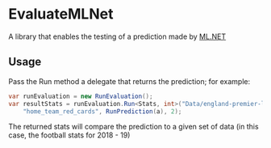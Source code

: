# EvaluateMLNet

A library that enables the testing of a prediction made by <a href="https://dotnet.microsoft.com/apps/machinelearning-ai/ml-dotnet">ML.NET</a>

## Usage

Pass the Run method a delegate that returns the prediction; for example:

```csharp
var runEvaluation = new RunEvaluation();
var resultStats = runEvaluation.Run<Stats, int>("Data/england-premier-league-matches-2018-to-2019-stats.csv",
    "home_team_red_cards", RunPrediction(a), 2);
```

The returned stats will compare the prediction to a given set of data (in this case, the football stats for 2018 - 19)

